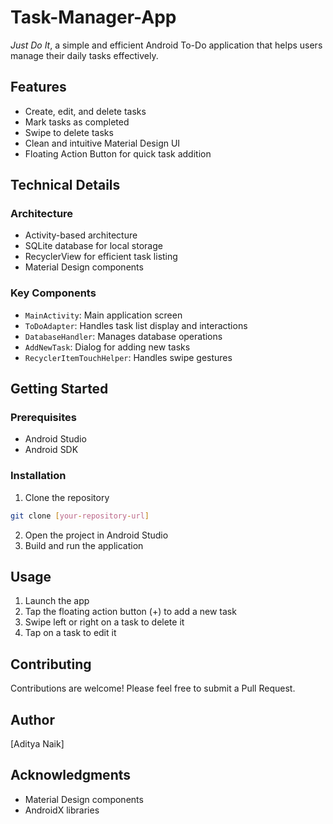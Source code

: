 # Task-Manager-App

_Just Do It_, a simple and efficient Android To-Do application that helps users manage their daily tasks effectively.

## Features

- Create, edit, and delete tasks
- Mark tasks as completed
- Swipe to delete tasks
- Clean and intuitive Material Design UI
- Floating Action Button for quick task addition


## Technical Details

### Architecture
- Activity-based architecture
- SQLite database for local storage
- RecyclerView for efficient task listing
- Material Design components

### Key Components
- `MainActivity`: Main application screen
- `ToDoAdapter`: Handles task list display and interactions
- `DatabaseHandler`: Manages database operations
- `AddNewTask`: Dialog for adding new tasks
- `RecyclerItemTouchHelper`: Handles swipe gestures

## Getting Started

### Prerequisites
- Android Studio
- Android SDK

### Installation
1. Clone the repository
```bash
git clone [your-repository-url]
```

2. Open the project in Android Studio
3. Build and run the application

## Usage
1. Launch the app
2. Tap the floating action button (+) to add a new task
3. Swipe left or right on a task to delete it
4. Tap on a task to edit it

## Contributing
Contributions are welcome! Please feel free to submit a Pull Request.

## Author
[Aditya Naik]

## Acknowledgments
- Material Design components
- AndroidX libraries
